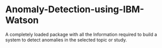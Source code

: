 # Anomaly-Detection-using-IBM-Watson
A completely loaded package with all the Information required to build a system to detect anomalies in the selected topic or study.
